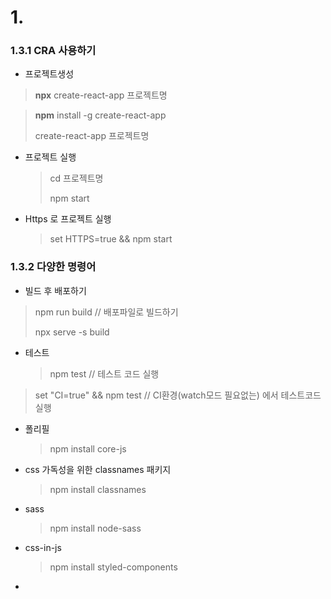 # 1.

### 1.3.1 CRA 사용하기

- 프로젝트생성

>**npx** create-react-app 프로젝트명

> **npm** install -g create-react-app
>
> create-react-app 프로젝트명

- 프로젝트 실행

  > cd  프로젝트명
  >
  > npm start

- Https 로 프로젝트 실행

  > set HTTPS=true && npm start



### 1.3.2 다양한 명령어

- 빌드 후 배포하기

> npm run build  // 배포파일로 빌드하기
>
> npx serve -s build

- 테스트

  > npm test  	// 테스트 코드 실행

> set "CI=true" && npm test	// CI환경(watch모드 필요없는) 에서 테스트코드 실행

- 폴리필

  > npm install core-js

- css 가독성을 위한 classnames 패키지

  > npm install classnames

- sass 

  > npm install node-sass

- css-in-js

  > npm install styled-components

- 